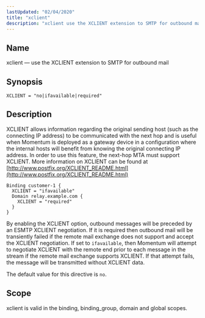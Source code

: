 ```yaml
---
lastUpdated: "02/04/2020"
title: "xclient"
description: "xclient use the XCLIENT extension to SMTP for outbound mail XCLIENT no ifavailable required XCLIENT allows information regarding the original sending host such as the connecting IP address to be communicated with the next hop and is useful when Momentum is deployed as a gateway device in a configuration where..."
---
```


<a name="conf.ref.xclient"></a> 
## Name

xclient — use the XCLIENT extension to SMTP for outbound mail

## Synopsis

`XCLIENT = "no|ifavailable|required"`

<a name="idp12453936"></a> 
## Description

XCLIENT allows information regarding the original sending host (such as the connecting IP address) to be communicated with the next hop and is useful when Momentum is deployed as a gateway device in a configuration where the internal hosts will benefit from knowing the original connecting IP address. In order to use this feature, the next-hop MTA must support XCLIENT. More information on XCLIENT can be found at [http://www.postfix.org/XCLIENT_README.html](http://www.postfix.org/XCLIENT_README.html)

```
Binding customer-1 {
  XCLIENT = "ifavailable"
  Domain relay.example.com {
    XCLIENT = "required"
  }
}
```

By enabling the XCLIENT option, outbound messages will be preceded by an ESMTP XCLIENT negotiation. If it is required then outbound mail will be transiently failed if the remote mail exchange does not support and accept the XCLIENT negotiation. If set to `ifavailable`, then Momentum will attempt to negotiate XCLIENT with the remote end prior to each message in the stream if the remote mail exchange supports XCLIENT. If that attempt fails, the message will be transmitted without XCLIENT data.

The default value for this directive is `no`.

<a name="idp12459728"></a> 
## Scope

xclient is valid in the binding, binding_group, domain and global scopes.